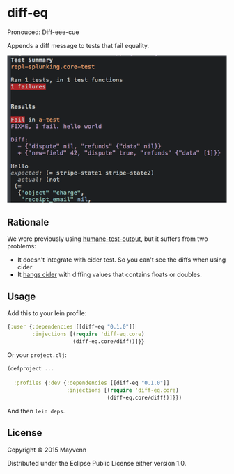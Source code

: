 # diff-eq

Pronouced: Diff-eee-cue

Appends a diff message to tests that fail equality.

![Screenshot in cider][screenshot]

## Rationale

We were previously using [humane-test-output](https://github.com/pjstadig/humane-test-output),
but it suffers from two problems:

 - It doesn't integrate with cider test. So you can't see the diffs when using cider
 - It [hangs cider](https://github.com/pjstadig/humane-test-output/issues/4) with diffing values that contains floats or doubles.

## Usage

Add this to your lein profile:

```clojure
{:user {:dependencies [[diff-eq "0.1.0"]]
        :injections [(require 'diff-eq.core)
                     (diff-eq.core/diff!)]}}
```

Or your `project.clj`:

```clojure
(defproject ...

  :profiles {:dev {:dependencies [[diff-eq "0.1.0"]]
                   :injections [(require 'diff-eq.core)
                                (diff-eq.core/diff!)]}})
```

And then `lein deps`.

## License

Copyright © 2015 Mayvenn

Distributed under the Eclipse Public License either version 1.0.


[screenshot]: images/screenshot.png
